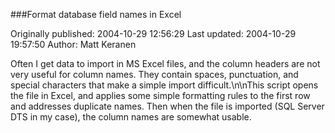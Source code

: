 ###Format database field names in Excel

Originally published: 2004-10-29 12:56:29
Last updated: 2004-10-29 19:57:50
Author: Matt Keranen

Often I get data to import in MS Excel files, and the column headers are not very useful for column names. They contain spaces, punctuation, and special characters that make a simple import difficult.\n\nThis script opens the file in Excel, and applies some simple formatting rules to the first row and addresses duplicate names. Then when the file is imported (SQL Server DTS in my case), the column names are somewhat usable.
